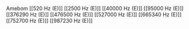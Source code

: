 Amebom
[[520 Hz (E)]]
[[2500 Hz (E)]]
[[40000 Hz (E)]]
[[95000 Hz (E)]]
[[376290 Hz (E)]]
[[476500 Hz (E)]]
[[527000 Hz (E)]]
[[665340 Hz (E)]]
[[752700 Hz (E)]]
[[987230 Hz (E)]]